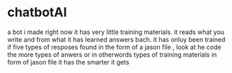 # chatbotAI
a bot i made right now it has very little training materials. it reads what you write and from what it has learned answers bach. it has onluy been trained if five types of resposes found in the form of a jason file , look at he code
the more types of anwers or in otherwords types of training materials in form of jason file it has the smarter it gets
